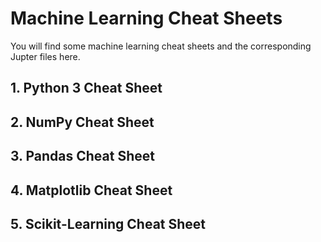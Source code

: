 # Machine Learning Cheat Sheets
You will find some machine learning cheat sheets and the corresponding Jupter files here.
## 1. Python 3 Cheat Sheet
## 2. NumPy Cheat Sheet
## 3. Pandas Cheat Sheet
## 4. Matplotlib Cheat Sheet
## 5. Scikit-Learning Cheat Sheet
